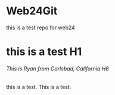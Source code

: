 # Web24Git
this is a test repo for web24 
# this is a test H1

###### This is Ryan from Carlsbad, California H6

this is a test. This is a test. 